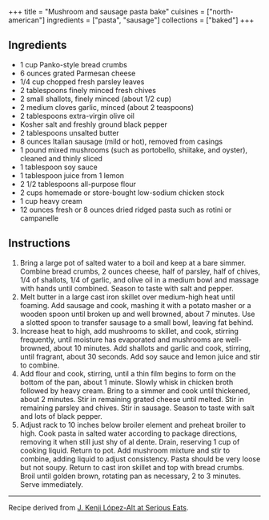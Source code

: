 +++
title = "Mushroom and sausage pasta bake"
cuisines = ["north-american"]
ingredients = ["pasta", "sausage"]
collections = ["baked"]
+++


## Ingredients

- 1 cup Panko-style bread crumbs
- 6 ounces grated Parmesan cheese
- 1/4 cup chopped fresh parsley leaves
- 2 tablespoons finely minced fresh chives
- 2 small shallots, finely minced (about 1/2 cup)
- 2 medium cloves garlic, minced (about 2 teaspoons)
- 2 tablespoons extra-virgin olive oil
- Kosher salt and freshly ground black pepper
- 2 tablespoons unsalted butter
- 8 ounces Italian sausage (mild or hot), removed from casings
- 1 pound mixed mushrooms (such as portobello, shiitake, and oyster), cleaned and thinly sliced
- 1 tablespoon soy sauce
- 1 tablespoon juice from 1 lemon
- 2 1/2 tablespoons all-purpose flour
- 2 cups homemade or store-bought low-sodium chicken stock
- 1 cup heavy cream
- 12 ounces fresh or 8 ounces dried ridged pasta such as rotini or campanelle


## Instructions

1. Bring a large pot of salted water to a boil and keep at a bare simmer. Combine bread crumbs, 2 ounces cheese, half of parsley, half of chives, 1/4 of shallots, 1/4 of garlic, and olive oil in a medium bowl and massage with hands until combined. Season to taste with salt and pepper.
2. Melt butter in a large cast iron skillet over medium-high heat until foaming. Add sausage and cook, mashing it with a potato masher or a wooden spoon until broken up and well browned, about 7 minutes. Use a slotted spoon to transfer sausage to a small bowl, leaving fat behind.
3. Increase heat to high, add mushrooms to skillet, and cook, stirring frequently, until moisture has evaporated and mushrooms are well-browned, about 10 minutes. Add shallots and garlic and cook, stirring, until fragrant, about 30 seconds. Add soy sauce and lemon juice and stir to combine.
4. Add flour and cook, stirring, until a thin film begins to form on the bottom of the pan, about 1 minute. Slowly whisk in chicken broth followed by heavy cream. Bring to a simmer and cook until thickened, about 2 minutes. Stir in remaining grated cheese until melted. Stir in remaining parsley and chives. Stir in sausage. Season to taste with salt and lots of black pepper.
5. Adjust rack to 10 inches below broiler element and preheat broiler to high. Cook pasta in salted water according to package directions, removing it when still just shy of al dente. Drain, reserving 1 cup of cooking liquid. Return to pot. Add mushroom mixture and stir to combine, adding liquid to adjust consistency. Pasta should be very loose but not soupy. Return to cast iron skillet and top with bread crumbs. Broil until golden brown, rotating pan as necessary, 2 to 3 minutes. Serve immediately.

---

Recipe derived from [J. Kenji López-Alt at Serious Eats](https://www.seriouseats.com/cast-iron-cooking-crispy-baked-pasta-mushrooms-sausage-parmesan-cream-sauce-recipe).
